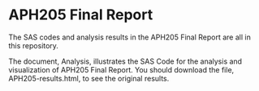 # APH205 Final Report 
The SAS codes and analysis results in the APH205 Final Report are all in this repository.

The document, Analysis, illustrates the SAS Code for the analysis and visualization of APH205 Final Report. You should download the file, APH205-results.html, to see the original results.
